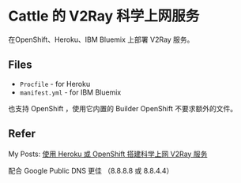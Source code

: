 # Cattle 的 V2Ray 科学上网服务

在OpenShift、Heroku、IBM Bluemix 上部署 V2Ray 服务。

## Files

- `Procfile` - for Heroku
- `manifest.yml` - for IBM Bluemix

也支持 OpenShift ，使用它内置的 Builder
OpenShift 不要求额外的文件。

## Refer

My Posts: [使用 Heroku 或 OpenShift 搭建科学上网 V2Ray 服务](https://github.com/xuxinhang/cattle-temporary-posts/issues/6)

配合 Google Public DNS 更佳 （8.8.8.8 或 8.8.4.4）

